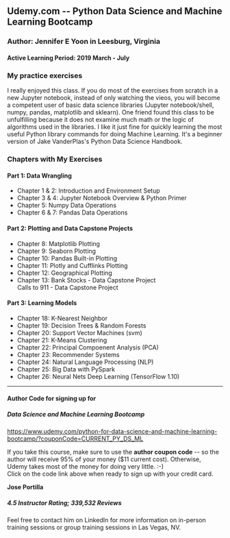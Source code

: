 ## Udemy.com -- Python Data Science and Machine Learning Bootcamp   

### Author: Jennifer E Yoon in Leesburg, Virginia   

#### Active Learning Period: 2019 March - July  

### My practice exercises  

I really enjoyed this class.  If you do most of the exercises from scratch in a new Jupyter notebook, instead of only watching the vieos, you will become a competent user of basic data science libraries (Jupyter notebook/shell, numpy, pandas, matplotlib and sklearn).  One friend found this class to be unfulfilling because it does not examine much math or the logic of  algorithms used in the libraries.  I like it just fine for quickly learning the most useful Python library commands for doing Machine Learning.  It's a beginner version of Jake VanderPlas's Python Data Science Handbook.

### Chapters with My Exercises  

#### Part 1: Data Wrangling  
 * Chapter 1 & 2: Introduction and Environment Setup      
 * Chapter 3 & 4: Jupyter Notebook Overview & Python Primer  
 * Chapter 5: Numpy Data Operations     
 * Chapter 6 & 7: Pandas Data Operations  
 
#### Part 2: Plotting and Data Capstone Projects     
 * Chapter 8: Matplotlib Plotting  
 * Chapter 9: Seaborn Plotting
 * Chapter 10: Pandas Built-in Plotting  
 * Chapter 11: Plotly and Cufflinks Plotting  
 * Chapter 12: Geographical Plotting    
 * Chapter 13: Bank Stocks - Data Capstone Project    
               Calls to 911 - Data Capstone Project  
 
#### Part 3: Learning Models   
 * Chapter 18: K-Nearest Neighbor  
 * Chapter 19: Decision Trees & Random Forests  
 * Chapter 20: Support Vector Machines (svm)  
 * Chapter 21: K-Means Clustering  
 * Chapter 22: Principal Compoenent Analysis (PCA)  
 * Chapter 23: Recommender Systems  
 * Chapter 24: Natural Language Processing (NLP)  
 * Chapter 25: Big Data with PySpark  
 * Chapter 26: Neural Nets Deep Learning (TensorFlow 1.10)  


---------------------------------------------------------------------------------------

#### Author Code for signing up for  

##### Data Science and Machine Learning Bootcamp  

https://www.udemy.com/python-for-data-science-and-machine-learning-bootcamp/?couponCode=CURRENT_PY_DS_ML
 
If you take this course, make sure to use the **author coupon code** -- so the author will receive 95% of your money ($11 current cost).  Otherwise, Udemy takes most of the money for doing very little. :-)  
Click on the code link above when ready to sign up with your credit card.

**Jose Portilla**  
##### 4.5 Instructor Rating; 339,532  Reviews   
Feel free to contact him on LinkedIn for more information on in-person training sessions or group training sessions in Las Vegas, NV.



